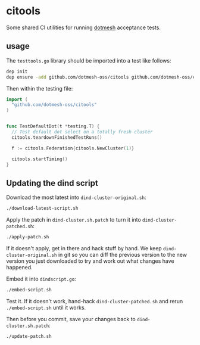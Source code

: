 # citools

Some shared CI utilities for running [dotmesh](https://dotmesh.com) acceptance tests.

## usage

The `testtools.go` library should be imported into a test like follows:

```bash
dep init
dep ensure -add github.com/dotmesh-oss/citools github.com/dotmesh-oss/citools
```

Then within the testing file:

```go
import (
  "github.com/dotmesh-oss/citools"
)


func TestDefaultDot(t *testing.T) {
  // Test default dot select on a totally fresh cluster
  citools.teardownFinishedTestRuns()

  f := citools.Federation{citools.NewCluster(1)}

  citools.startTiming()
}
```

## Updating the dind script

Download the most latest into `dind-cluster-original.sh`:

```bash
./download-latest-script.sh
```

Apply the patch in `dind-cluster.sh.patch` to turn it into `dind-cluster-patched.sh`:

```bash
./apply-patch.sh
```

If it doesn't apply, get in there and hack stuff by hand. We keep
`dind-cluster-original.sh` in git so you can diff the previous version
to the new version you just downloaded to try and work out what
changes have happened.

Embed it into `dindscript.go`:

```bash
./embed-script.sh
```

Test it. If it doesn't work, hand-hack `dind-cluster-patched.sh` and
rerun `./embed-script.sh` until it works.

Then before you commit, save your changes back to
`dind-cluster.sh.patch`:

```bash
./update-patch.sh
```
